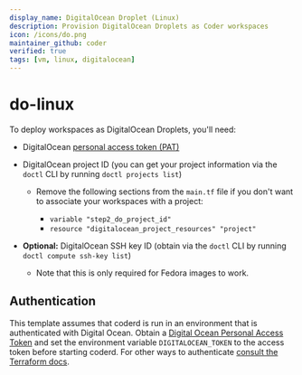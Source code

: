 ```yaml
---
display_name: DigitalOcean Droplet (Linux)
description: Provision DigitalOcean Droplets as Coder workspaces
icon: /icons/do.png
maintainer_github: coder
verified: true
tags: [vm, linux, digitalocean]
---
```


# do-linux

To deploy workspaces as DigitalOcean Droplets, you'll need:

- DigitalOcean [personal access token
  (PAT)](https://docs.digitalocean.com/reference/api/create-personal-access-token/)

- DigitalOcean project ID (you can get your project information via the `doctl`
  CLI by running `doctl projects list`)

  - Remove the following sections from the `main.tf` file if you don't want to
    associate your workspaces with a project:

    - `variable "step2_do_project_id"`
    - `resource "digitalocean_project_resources" "project"`

- **Optional:** DigitalOcean SSH key ID (obtain via the `doctl` CLI by running
  `doctl compute ssh-key list`)

  - Note that this is only required for Fedora images to work.

## Authentication

This template assumes that coderd is run in an environment that is authenticated
with Digital Ocean. Obtain a [Digital Ocean Personal Access
Token](https://cloud.digitalocean.com/account/api/tokens) and set the
environment variable `DIGITALOCEAN_TOKEN` to the access token before starting
coderd. For other ways to authenticate [consult the Terraform
docs](https://registry.terraform.io/providers/digitalocean/digitalocean/latest/docs).
